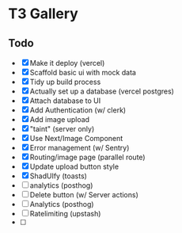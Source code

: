 # T3 Gallery

## Todo

- [x] Make it deploy (vercel)
- [x] Scaffold basic ui with mock data
- [x] Tidy up build process
- [x] Actually set up a database (vercel postgres)
- [x] Attach database to UI
- [x] Add Authentication (w/ clerk)
- [x] Add image upload
- [x] "taint" (server only)
- [x] Use Next/Image Component
- [x] Error management (w/ Sentry)
- [x] Routing/image page (parallel route)
- [x] Update upload button style
- [x] ShadUIfy (toasts)
- [ ] analytics (posthog)
- [ ] Delete button (w/ Server actions)
- [ ] Analytics (posthog)
- [ ] Ratelimiting (upstash)
- [ ]
